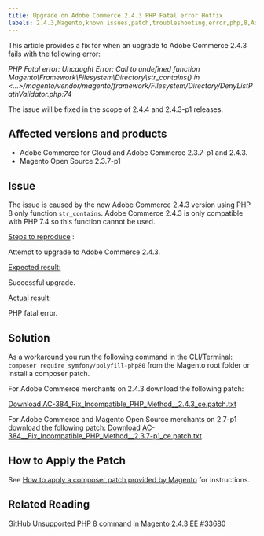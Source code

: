 ```yaml
---
title: Upgrade on Adobe Commerce 2.4.3 PHP Fatal error Hotfix
labels: 2.4.3,Magento,known issues,patch,troubleshooting,error,php,8,Adobe Commerce, cloud infrastructure
---
```


This article provides a fix for when an upgrade to Adobe Commerce 2.4.3 fails with the following error:

*PHP Fatal error: Uncaught Error: Call to undefined function Magento\Framework\Filesystem\Directory\str_contains() in <...>/magento/vendor/magento/framework/Filesystem/Directory/DenyListPathValidator.php:74*

The issue will be fixed in the scope of 2.4.4 and 2.4.3-p1 releases.
## Affected versions and products

* Adobe Commerce for Cloud and Adobe Commerce 2.3.7-p1 and 2.4.3.
* Magento Open Source 2.3.7-p1

## Issue

The issue is caused by the new Adobe Commerce 2.4.3 version using PHP 8 only function `str_contains`. Adobe Commerce 2.4.3 is only compatible with PHP 7.4 so this function cannot be used. 

 <ins>Steps to reproduce</ins> :

Attempt to upgrade to Adobe Commerce 2.4.3.

<ins>Expected result:</ins> 

Successful upgrade.

<ins>Actual result:</ins>

PHP fatal error.

## Solution

As a workaround you run the following command in the CLI/Terminal: `composer require symfony/polyfill-php80` from the Magento root folder or install a composer patch.  

For Adobe Commerce merchants on 2.4.3 download the following patch:

 [Download AC-384_Fix_Incompatible_PHP_Method__2.4.3_ce.patch.txt](assets/AC-384__Fix_Incompatible_PHP_Method__2.4.3_ce.patch.txt) 

For Adobe Commerce and Magento Open Source merchants on 2.7-p1 download the following patch:
 [Download AC-384__Fix_Incompatible_PHP_Method__2.3.7-p1_ce.patch.txt](assets/AC-384__Fix_Incompatible_PHP_Method__2.3.7-p1_ce.patch.txt) 

## How to Apply the Patch

See [How to apply a composer patch provided by Magento](https://support.magento.com/hc/en-us/articles/360028367731) for instructions.

## Related Reading
GitHub [Unsupported PHP 8 command in Magento 2.4.3 EE #33680](https://github.com/magento/magento2/issues/33680)
